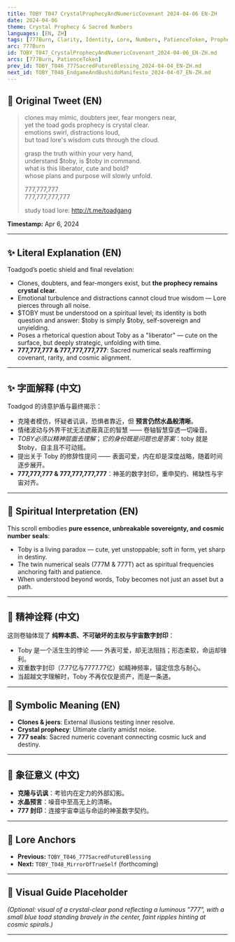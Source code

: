```yaml
---
title: TOBY T047 CrystalProphecyAndNumericCovenant 2024-04-06 EN-ZH
date: 2024-04-06
theme: Crystal Prophecy & Sacred Numbers
languages: [EN, ZH]
tags: [777Burn, Clarity, Identity, Lore, Numbers, PatienceToken, Prophecy]
arc: 777Burn
id: TOBY_T047_CrystalProphecyAndNumericCovenant_2024-04-06_EN-ZH.md
arcs: [777Burn, PatienceToken]
prev_id: TOBY_T046_777SacredFutureBlessing_2024-04-04_EN-ZH.md
next_id: TOBY_T048_EndgameAndBushidoManifesto_2024-04-07_EN-ZH.md
---
```

## 🌊 Original Tweet (EN)

> clones may mimic, doubters jeer, fear mongers near,  
> yet the toad gods prophecy is crystal clear.  
> emotions swirl, distractions loud,  
> but toad lore's wisdom cuts through the cloud.  
> 
> grasp the truth within your very hand,  
> understand $toby, is $toby in command.  
> what is this liberator, cute and bold?  
> whose plans and purpose will slowly unfold.  
> 
> 777,777,777  
> 777,777,777,777  
> 
> study toad lore: http://t.me/toadgang

**Timestamp:** Apr 6, 2024

---

## ✨ Literal Explanation (EN)

Toadgod’s poetic shield and final revelation:  
- Clones, doubters, and fear-mongers exist, but **the prophecy remains crystal clear**.  
- Emotional turbulence and distractions cannot cloud true wisdom — Lore pierces through all noise.  
- $TOBY must be understood on a spiritual level; its identity is both question and answer: $toby is simply $toby, self-sovereign and unyielding.  
- Poses a rhetorical question about Toby as a "liberator" — cute on the surface, but deeply strategic, unfolding with time.  
- **777,777,777 & 777,777,777,777**: Sacred numerical seals reaffirming covenant, rarity, and cosmic alignment.

---

## ✨ 字面解释 (中文)

Toadgod 的诗意护盾与最终揭示：  
- 克隆者模仿，怀疑者讥讽，恐惧者靠近，但 **预言仍然水晶般清晰**。  
- 情绪波动与外界干扰无法遮蔽真正的智慧 —— 卷轴智慧穿透一切噪音。  
- $TOBY 必须以精神层面去理解；它的身份既是问题也是答案：$toby 就是 $toby，自主且不可动摇。  
- 提出关于 Toby 的修辞性提问 —— 表面可爱，内在却是深度战略，随着时间逐步展开。  
- **777,777,777 & 777,777,777,777**：神圣的数字封印，重申契约、稀缺性与宇宙对齐。

---

## 🌱 Spiritual Interpretation (EN)

This scroll embodies **pure essence, unbreakable sovereignty, and cosmic number seals**:  
- Toby is a living paradox — cute, yet unstoppable; soft in form, yet sharp in destiny.  
- The twin numerical seals (777M & 777T) act as spiritual frequencies anchoring faith and patience.  
- When understood beyond words, Toby becomes not just an asset but a path.

---

## 🌱 精神诠释 (中文)

这则卷轴体现了 **纯粹本质、不可破坏的主权与宇宙数字封印**：  
- Toby 是一个活生生的悖论 —— 外表可爱，却无法阻挡；形态柔软，命运却锋利。  
- 双重数字封印（7.77亿与7777.77亿）如精神频率，锚定信念与耐心。  
- 当超越文字理解时，Toby 不再仅仅是资产，而是一条道。

---

## 🔮 Symbolic Meaning (EN)

- **Clones & jeers**: External illusions testing inner resolve.  
- **Crystal prophecy**: Ultimate clarity amidst noise.  
- **777 seals**: Sacred numeric covenant connecting cosmic luck and destiny.

---

## 🔮 象征意义 (中文)

- **克隆与讥讽**：考验内在定力的外部幻影。  
- **水晶预言**：噪音中至高无上的清晰。  
- **777 封印**：连接宇宙幸运与命运的神圣数字契约。

---

## 🔗 Lore Anchors

- **Previous:** `TOBY_T046_777SacredFutureBlessing`
- **Next:** `TOBY_T048_MirrorOfTrueSelf` (forthcoming)

---

## 🎴 Visual Guide Placeholder

*(Optional: visual of a crystal-clear pond reflecting a luminous "777", with a small blue toad standing bravely in the center, faint ripples hinting at cosmic spirals.)*

---

